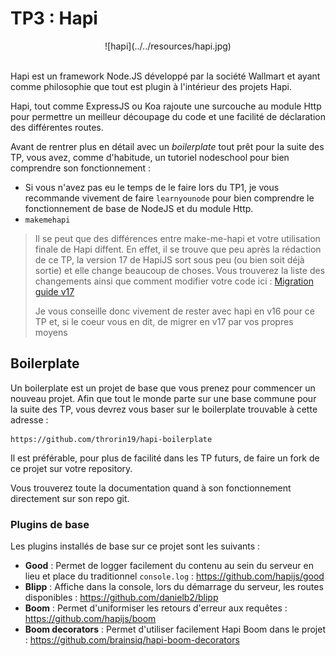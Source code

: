 # TP3 : Hapi

<center>
![hapi](../../resources/hapi.jpg)
<br><br>
</center>

Hapi est un framework Node.JS développé par la société Wallmart et ayant comme philosophie que tout est plugin à l'intérieur des projets Hapi.

Hapi, tout comme ExpressJS ou Koa rajoute une surcouche au module Http pour permettre un meilleur découpage du code et une facilité de déclaration des différentes routes.

Avant de rentrer plus en détail avec un *boilerplate* tout prêt pour la suite des TP, vous avez, comme d'habitude, un tutoriel nodeschool pour bien comprendre son fonctionnement :

- Si vous n'avez pas eu le temps de le faire lors du TP1, je vous recommande vivement de faire `learnyounode` pour bien comprendre le fonctionnement de base de NodeJS et du module Http.
- `makemehapi`

> Il se peut que des différences entre make-me-hapi et votre utilisation finale de Hapi diffent. En effet, il  se trouve que  peu après la rédaction de ce TP, la version 17 de HapiJS sort sous peu (ou bien soit déjà sortie) et elle change beaucoup de choses. Vous trouverez la liste des changements ainsi que comment modifier votre code ici : [Migration guide v17](https://futurestud.io/tutorials/hapi-v17-upgrade-guide-your-move-to-async-await)
>
> Je vous conseille donc vivement de rester avec hapi en v16 pour ce TP et, si le coeur vous en dit, de migrer en v17 par vos propres moyens

## Boilerplate

Un boilerplate est un projet de base que vous prenez pour commencer un nouveau projet. Afin que tout le monde parte sur une base commune pour la suite des TP, vous devrez vous baser sur le boilerplate trouvable à cette adresse :

```
https://github.com/throrin19/hapi-boilerplate
```

Il est préférable, pour plus de facilité dans les TP futurs, de faire un fork de ce projet sur votre repository.

Vous trouverez toute la documentation quand à son fonctionnement directement sur son repo git.

### Plugins de base

Les plugins installés de base sur ce projet sont les suivants :

- **Good** : Permet de logger facilement du contenu au sein du serveur en lieu et place du traditionnel `console.log` : https://github.com/hapijs/good
- **Blipp** : Affiche dans la console, lors du démarrage du serveur, les routes disponibles : https://github.com/danielb2/blipp
- **Boom** : Permet d'uniformiser les retours d'erreur aux requêtes : https://github.com/hapijs/boom
- **Boom decorators** : Permet d'utiliser facilement Hapi Boom dans le projet : https://github.com/brainsiq/hapi-boom-decorators
